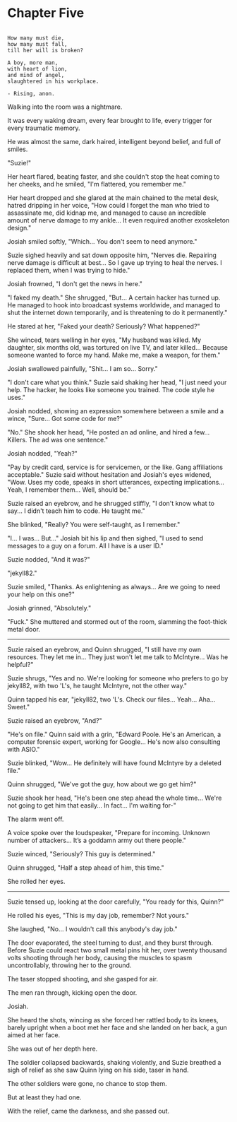 # Chapter Five

~~~

How many must die,
how many must fall,
till her will is broken?

A boy, more man,
with heart of lion,
and mind of angel,
slaughtered in his workplace.

- Rising, anon.

~~~

Walking into the room was a nightmare. 

It was every waking dream, every fear brought to life, every trigger for every traumatic memory. 

He was almost the same, dark haired, intelligent beyond belief, and full of smiles. 

"Suzie!" 

Her heart flared, beating faster, and she couldn't stop the heat coming to her cheeks, and he smiled, "I'm flattered, you remember me." 

Her heart dropped and she glared at the main chained to the metal desk, hatred dripping in her voice, "How could I forget the man who tried to assassinate me, did kidnap me, and managed to cause an incredible amount of nerve damage to my ankle… It even required another exoskeleton design." 

Josiah smiled softly, "Which… You don't seem to need anymore." 

Suzie sighed heavily and sat down opposite him, "Nerves die. Repairing nerve damage is difficult at best… So I gave up trying to heal the nerves. I replaced them, when I was trying to hide." 

Josiah frowned, "I don't get the news in here." 

"I faked my death." She shrugged, "But… A certain hacker has turned up. He managed to hook into broadcast systems worldwide, and managed to shut the internet down temporarily, and is threatening to do it permanently." 

He stared at her, "Faked your death? Seriously? What happened?" 

She winced, tears welling in her eyes, "My husband was killed. My daughter, six months old, was tortured on live TV, and later killed… Because someone wanted to force my hand. Make me, make a weapon, for them." 

Josiah swallowed painfully, "Shit… I am so… Sorry." 

"I don't care what you think." Suzie said shaking her head, "I just need your help. The hacker, he looks like someone you trained. The code style he uses." 

Josiah nodded, showing an expression somewhere between a smile and a wince, "Sure… Got some code for me?" 

"No." She shook her head, "He posted an ad online, and hired a few… Killers. The ad was one sentence." 

Josiah nodded, "Yeah?" 

"Pay by credit card, service is for servicemen, or the like. Gang affiliations acceptable." Suzie said without hesitation and Josiah's eyes widened, "Wow. Uses my code, speaks in short utterances, expecting implications… Yeah, I remember them… Well, should be." 

Suzie raised an eyebrow, and he shrugged stiffly, "I don't know what to say… I didn't teach him to code. He taught me." 

She blinked, "Really? You were self-taught, as I remember." 

"I… I was… But…" Josiah bit his lip and then sighed, "I used to send messages to a guy on a forum. All I have is a user ID." 

Suzie nodded, "And it was?" 

"jekyll82." 

Suzie smiled, "Thanks. As enlightening as always… Are we going to need your help on this one?" 

Josiah grinned, "Absolutely." 

"Fuck." She muttered and stormed out of the room, slamming the foot-thick metal door. 

*** 

Suzie raised an eyebrow, and Quinn shrugged, "I still have my own resources. They let me in… They just won't let me talk to McIntyre… Was he helpful?" 

Suzie shrugs, "Yes and no. We're looking for someone who prefers to go by jekyll82, with two 'L's, he taught McIntyre, not the other way." 

Quinn tapped his ear, "jekyll82, two 'L's. Check our files… Yeah… Aha… Sweet." 

Suzie raised an eyebrow, "And?" 

"He's on file." Quinn said with a grin, "Edward Poole. He's an American, a computer forensic expert, working for Google… He's now also consulting with ASIO." 

Suzie blinked, "Wow… He definitely will have found McIntyre by a deleted file." 

Quinn shrugged, "We've got the guy, how about we go get him?" 

Suzie shook her head, "He's been one step ahead the whole time… We're not going to get him that easily… In fact… I'm waiting for-" 

The alarm went off. 

A voice spoke over the loudspeaker, "Prepare for incoming. Unknown number of attackers… It’s a goddamn army out there people." 

Suzie winced, "Seriously? This guy is determined." 

Quinn shrugged, "Half a step ahead of him, this time." 

She rolled her eyes. 

*** 

Suzie tensed up, looking at the door carefully, "You ready for this, Quinn?" 

He rolled his eyes, "This is my day job, remember? Not yours." 

She laughed, "No... I wouldn't call this anybody's day job." 

The door evaporated, the steel turning to dust, and they burst through. Before Suzie could react two small metal pins hit her, over twenty thousand volts shooting through her body, causing the muscles to spasm uncontrollably, throwing her to the ground. 

The taser stopped shooting, and she gasped for air. 

The men ran through, kicking open the door. 

Josiah. 

She heard the shots, wincing as she forced her rattled body to its knees, barely upright when a boot met her face and she landed on her back, a gun aimed at her face. 

She was out of her depth here. 

The soldier collapsed backwards, shaking violently, and Suzie breathed a sigh of relief as she saw Quinn lying on his side, taser in hand. 

The other soldiers were gone, no chance to stop them. 

But at least they had one. 

With the relief, came the darkness, and she passed out. 
